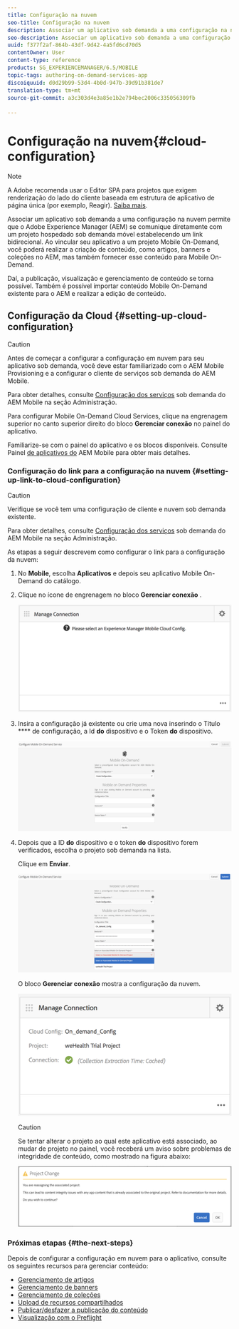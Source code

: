 ```yaml
---
title: Configuração na nuvem
seo-title: Configuração na nuvem
description: Associar um aplicativo sob demanda a uma configuração na nuvem permite que o Adobe Experience Manager (AEM) se comunique diretamente com um projeto hospedado sob demanda móvel estabelecendo um link bidirecional. Siga esta página para saber mais.
seo-description: Associar um aplicativo sob demanda a uma configuração na nuvem permite que o Adobe Experience Manager (AEM) se comunique diretamente com um projeto hospedado sob demanda móvel estabelecendo um link bidirecional. Siga esta página para saber mais.
uuid: f377f2af-864b-43df-9d42-4a5fd6cd70d5
contentOwner: User
content-type: reference
products: SG_EXPERIENCEMANAGER/6.5/MOBILE
topic-tags: authoring-on-demand-services-app
discoiquuid: d0d29b99-53d4-4b0d-947b-39d91b381de7
translation-type: tm+mt
source-git-commit: a3c303d4e3a85e1b2e794bec2006c335056309fb

---
```



# Configuração na nuvem{#cloud-configuration}

>[!NOTE]
>
>A Adobe recomenda usar o Editor SPA para projetos que exigem renderização do lado do cliente baseada em estrutura de aplicativo de página única (por exemplo, Reagir). [Saiba mais](/help/sites-developing/spa-overview.md).

Associar um aplicativo sob demanda a uma configuração na nuvem permite que o Adobe Experience Manager (AEM) se comunique diretamente com um projeto hospedado sob demanda móvel estabelecendo um link bidirecional. Ao vincular seu aplicativo a um projeto Mobile On-Demand, você poderá realizar a criação de conteúdo, como artigos, banners e coleções no AEM, mas também fornecer esse conteúdo para Mobile On-Demand.

Daí, a publicação, visualização e gerenciamento de conteúdo se torna possível. Também é possível importar conteúdo Mobile On-Demand existente para o AEM e realizar a edição de conteúdo.

## Configuração da Cloud {#setting-up-cloud-configuration}

>[!CAUTION]
>
>Antes de começar a configurar a configuração em nuvem para seu aplicativo sob demanda, você deve estar familiarizado com o AEM Mobile Provisioning e a configurar o cliente de serviços sob demanda do AEM Mobile.
>
>Para obter detalhes, consulte [Configuração dos serviços](/help/mobile/aem-mobile-setup.md) sob demanda do AEM Mobile na seção Administração.

Para configurar Mobile On-Demand Cloud Services, clique na engrenagem superior no canto superior direito do bloco **Gerenciar conexão** no painel do aplicativo.

Familiarize-se com o painel do aplicativo e os blocos disponíveis. Consulte Painel [de aplicativos do](/help/mobile/mobile-apps-ondemand-application-dashboard.md) AEM Mobile para obter mais detalhes.

### Configuração do link para a configuração na nuvem {#setting-up-link-to-cloud-configuration}

>[!CAUTION]
>
>Verifique se você tem uma configuração de cliente e nuvem sob demanda existente.
>
>Para obter detalhes, consulte [Configuração dos serviços](/help/mobile/aem-mobile-setup.md) sob demanda do AEM Mobile na seção Administração.

As etapas a seguir descrevem como configurar o link para a configuração da nuvem:

1. No **Mobile**, escolha **Aplicativos** e depois seu aplicativo Mobile On-Demand do catálogo.
1. Clique no ícone de engrenagem no bloco **Gerenciar conexão** .

   ![chlimage_1-65](assets/chlimage_1-65.png)

1. Insira a configuração já existente ou crie uma nova inserindo o Título **** de configuração, a Id **do** dispositivo e o Token **do** dispositivo.

   ![chlimage_1-66](assets/chlimage_1-66.png)

1. Depois que a ID **do** dispositivo e o token **do** dispositivo forem verificados, escolha o projeto sob demanda na lista.

   Clique em **Enviar**.

   ![chlimage_1-67](assets/chlimage_1-67.png)

   O bloco **Gerenciar conexão** mostra a configuração da nuvem.

   ![chlimage_1-68](assets/chlimage_1-68.png)

   >[!CAUTION]
   >
   >Se tentar alterar o projeto ao qual este aplicativo está associado, ao mudar de projeto no painel, você receberá um aviso sobre problemas de integridade de conteúdo, como mostrado na figura abaixo:

   ![chlimage_1-69](assets/chlimage_1-69.png)

### Próximas etapas {#the-next-steps}

Depois de configurar a configuração em nuvem para o aplicativo, consulte os seguintes recursos para gerenciar conteúdo:

* [Gerenciamento de artigos](/help/mobile/mobile-on-demand-managing-articles.md)
* [Gerenciamento de banners](/help/mobile/mobile-on-demand-managing-banners.md)
* [Gerenciamento de coleções](/help/mobile/mobile-on-demand-managing-collections.md)
* [Upload de recursos compartilhados](/help/mobile/mobile-on-demand-shared-resources.md)
* [Publicar/desfazer a publicação do conteúdo](/help/mobile/mobile-on-demand-publishing-unpublishing.md)
* [Visualização com o Preflight](/help/mobile/aem-mobile-manage-ondemand-services.md)
